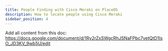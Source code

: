 ```yaml
---
title: People Finding with Cisco Meraki on PlaceOS
description: How to locate people using Cisco Meraki
sidebar_position: 4
---
```


Add all content from this doc:
https://docs.google.com/document/d/1Ry2rZxSWgcRhJSNaFPbc7vetQtD1IsO_JD3KV_9wb5U/edit